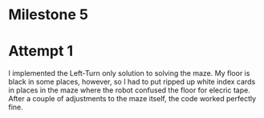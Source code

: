 # Milestone 5

# Attempt 1

I implemented the Left-Turn only solution to solving the maze. My floor is black
in some places, however, so I had to put ripped up white index cards in places
in the maze where the robot confused the floor for elecric tape. After a couple of
adjustments to the maze itself, the code worked perfectly fine.
